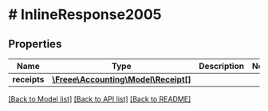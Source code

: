 # # InlineResponse2005

## Properties

Name | Type | Description | Notes
------------ | ------------- | ------------- | -------------
**receipts** | [**\Freee\Accounting\Model\Receipt[]**](Receipt.md) |  |

[[Back to Model list]](../../README.md#models) [[Back to API list]](../../README.md#endpoints) [[Back to README]](../../README.md)
